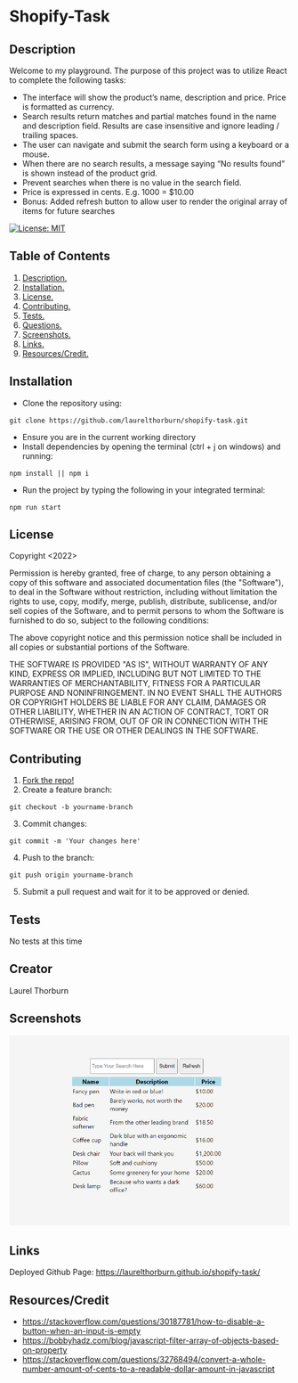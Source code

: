 # Shopify-Task

<a name="descsection"></a>
## Description

Welcome to my playground. The purpose of this project was to utilize React to complete the following tasks:

* The interface will show the product’s name, description and price. Price is formatted as currency.
* Search results return matches and partial matches found in the name and description field. Results are case insensitive and ignore leading / trailing spaces.
* The user can navigate and submit the search form using a keyboard or a mouse.
* When there are no search results, a message saying “No results found” is shown instead of the product grid.
* Prevent searches when there is no value in the search field. 
* Price is expressed in cents. E.g. 1000 = $10.00 
* Bonus: Added refresh button to allow user to render the original array of items for future searches

[![License: MIT](https://img.shields.io/badge/License-MIT-yellow.svg)](https://opensource.org/licenses/MIT)


## Table of Contents
1. [ Description. ](#descsection)
2. [ Installation. ](#installsection)
3. [ License. ](#licensesection)
4. [ Contributing. ](#contribsection)
5. [ Tests. ](#testsection)
6. [ Questions. ](#questionssection)
7. [ Screenshots. ](#picsection)
8. [ Links. ](#linksection)
9. [ Resources/Credit. ](#creditsection)

<a name="installsection"></a>
## Installation
* Clone the repository using:
```
git clone https://github.com/laurelthorburn/shopify-task.git
```
* Ensure you are in the current working directory
* Install dependencies by opening the terminal (ctrl + j on windows) and running:
```
npm install || npm i
```

* Run the project by typing the following in your integrated terminal:
```
npm run start
```

<a name="licensesection"></a>
## License
Copyright <2022>

Permission is hereby granted, free of charge, to any person obtaining a copy of this software and associated documentation files (the "Software"), to deal in the Software without restriction, including without limitation the rights to use, copy, modify, merge, publish, distribute, sublicense, and/or sell copies of the Software, and to permit persons to whom the Software is furnished to do so, subject to the following conditions:

The above copyright notice and this permission notice shall be included in all copies or substantial portions of the Software.

THE SOFTWARE IS PROVIDED "AS IS", WITHOUT WARRANTY OF ANY KIND, EXPRESS OR IMPLIED, INCLUDING BUT NOT LIMITED TO THE WARRANTIES OF MERCHANTABILITY, FITNESS FOR A PARTICULAR PURPOSE AND NONINFRINGEMENT. IN NO EVENT SHALL THE AUTHORS OR COPYRIGHT HOLDERS BE LIABLE FOR ANY CLAIM, DAMAGES OR OTHER LIABILITY, WHETHER IN AN ACTION OF CONTRACT, TORT OR OTHERWISE, ARISING FROM, OUT OF OR IN CONNECTION WITH THE SOFTWARE OR THE USE OR OTHER DEALINGS IN THE SOFTWARE.

  <a name="contribsection"></a>
## Contributing
  
1. [Fork the repo!](https://docs.github.com/en/get-started/quickstart/fork-a-repo)
2. Create a feature branch:
```
git checkout -b yourname-branch
```
3. Commit changes:
```
git commit -m 'Your changes here'
```
4. Push to the branch:
```
git push origin yourname-branch
```
5. Submit a pull request and wait for it to be approved or denied.

  <a name="testsection"></a>
## Tests

No tests at this time

  <a name="questionssection"></a>
## Creator

Laurel Thorburn

  <a name="picsection"></a>
  ## Screenshots
  ![Screenshot of Welcome Page Transitioning to Search Page](./screenshot1.png)


  <a name="linksection"></a>
  ## Links

  Deployed Github Page: https://laurelthorburn.github.io/shopify-task/
  
  <a name="creditsection"></a>
## Resources/Credit
* https://stackoverflow.com/questions/30187781/how-to-disable-a-button-when-an-input-is-empty
* https://bobbyhadz.com/blog/javascript-filter-array-of-objects-based-on-property
* https://stackoverflow.com/questions/32768494/convert-a-whole-number-amount-of-cents-to-a-readable-dollar-amount-in-javascript